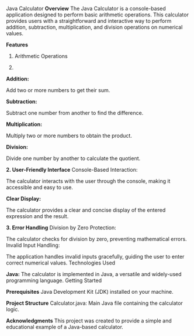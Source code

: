  Java Calculator
**Overview**
The Java Calculator is a console-based application designed to perform basic arithmetic operations. This calculator provides users with a straightforward and interactive way to perform addition, subtraction, multiplication, and division operations on numerical values.

**Features**
1. Arithmetic Operations

2. 
**Addition:**

Add two or more numbers to get their sum.


**Subtraction:**

Subtract one number from another to find the difference.


**Multiplication:**

Multiply two or more numbers to obtain the product.


**Division:**

Divide one number by another to calculate the quotient.


**2. User-Friendly Interface**
Console-Based Interaction:

The calculator interacts with the user through the console, making it accessible and easy to use.


**Clear Display:**

The calculator provides a clear and concise display of the entered expression and the result.



**3. Error Handling**
Division by Zero Protection:

The calculator checks for division by zero, preventing mathematical errors.
Invalid Input Handling:

The application handles invalid inputs gracefully, guiding the user to enter correct numerical values.
Technologies Used


**Java:**
The calculator is implemented in Java, a versatile and widely-used programming language.
Getting Started


**Prerequisites**
Java Development Kit (JDK) installed on your machine.
 


 

**Project Structure**
Calculator.java: Main Java file containing the calculator logic.
 
 


**Acknowledgments**
This project was created to provide a simple and educational example of a Java-based calculator.
 



